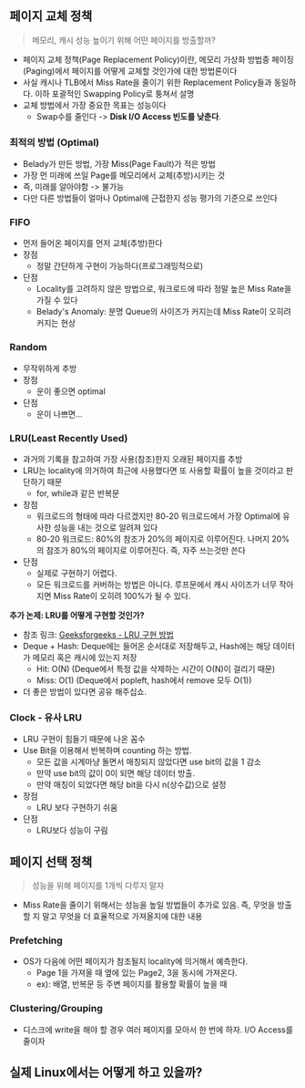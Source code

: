 ## 페이지 교체 정책
> 메모리, 캐시 성능 높이기 위해 어떤 페이지를 방출할까?
- 페이지 교체 정책(Page Replacement Policy)이란, 메모리 가상화 방법중 페이징(Paging)에서 페이지를 어떻게 교체할 것인가에 대한 방법론이다
- 사실 캐시나 TLB에서 Miss Rate을 줄이기 위한 Replacement Policy들과 동일하다. 이하 포괄적인 Swapping Policy로 퉁쳐서 설명
- 교체 방법에서 가장 중요한 목표는 성능이다
    - Swap수를 줄인다 -> **Disk I/O Access 빈도를 낮춘다**.

### 최적의 방법 (Optimal)
- Belady가 만든 방법, 가장 Miss(Page Fault)가 적은 방법
- 가장 먼 미래에 쓰일 Page를 메모리에서 교체(추방)시키는 것
- 즉, 미래를 알아야함 -> 불가능
- 다만 다른 방법들이 얼마나 Optimal에 근접한지 성능 평가의 기준으로 쓰인다

### FIFO
- 먼저 들어온 페이지를 먼저 교체(추방)한다
- 장점
    - 정말 간단하게 구현이 가능하다(프로그래밍적으로)
- 단점
    - Locality를 고려하지 않은 방법으로, 워크로드에 따라 정말 높은 Miss Rate을 가질 수 있다
    - Belady's Anomaly: 분명 Queue의 사이즈가 커지는데 Miss Rate이 오히려 커지는 현상

### Random
- 무작위하게 추방
- 장점
    - 운이 좋으면 optimal
- 단점
    - 운이 나쁘면...

### LRU(Least Recently Used)
- 과거의 기록을 참고하여 가장 사용(참조)한지 오래된 페이지를 추방
- LRU는 locality에 의거하여 최근에 사용했다면 또 사용할 확률이 높을 것이라고 판단하기 때문
    - for, while과 같은 반복문
- 장점
    - 워크로드의 형태에 따라 다르겠지만 80-20 워크로드에서 가장 Optimal에 유사한 성능을 내는 것으로 알려져 있다
    - 80-20 워크로드: 80%의 참조가 20%의 페이지로 이루어진다. 나머지 20%의 참조가 80%의 페이지로 이루어진다. 즉, 자주 쓰는것만 쓴다
- 단점
    - 실제로 구현하기 어렵다.
    - 모든 워크로드를 커버하는 방법은 아니다. 루프문에서 캐시 사이즈가 너무 작아지면 Miss Rate이 오히려 100%가 될 수 있다.


**추가 논제: LRU를 어떻게 구현할 것인가?**
- 참조 링크: [Geeksforgeeks - LRU 구현 방법](https://www.geeksforgeeks.org/lru-cache-implementation/)
- Deque + Hash: Deque에는 들어온 순서대로 저장해두고, Hash에는 해당 데이터가 메모리 혹은 캐시에 있는지 저장
  - Hit: O(N) (Deque에서 특정 값을 삭제하는 시간이 O(N)이 걸리기 때문)
  - Miss: O(1) (Deque에서 popleft, hash에서 remove 모두 O(1))
- 더 좋은 방법이 있다면 공유 해주십쇼.


### Clock - 유사 LRU
- LRU 구현이 힘들기 때문에 나온 꼼수
- Use Bit을 이용해서 반복하며 counting 하는 방법.
    - 모든 값을 시계마냥 돌면서 매칭되지 않았다면 use bit의 값을 1 감소
    - 만약 use bit의 값이 0이 되면 해당 데이터 방출.
    - 만약 매칭이 되었다면 해당 bit을 다시 n(상수값)으로 설정
- 장점
    - LRU 보다 구현하기 쉬움
- 단점
    - LRU보다 성능이 구림

## 페이지 선택 정책
> 성능을 위해 페이지를 1개씩 다루지 말자
- Miss Rate을 줄이기 위해서는 성능을 높일 방법들이 추가로 있음. 즉, 무엇을 방출할 지 말고 무엇을 더 효율적으로 가져올지에 대한 내용

### Prefetching
- OS가 다음에 어떤 페이지가 참조될지 locality에 의거해서 예측한다.
    - Page 1을 가져올 때 옆에 있는 Page2, 3을 동시에 가져온다.
    - ex): 배열, 반복문 등 주변 페이지를 활용할 확률이 높을 때

### Clustering/Grouping
- 디스크에 write을 해야 할 경우 여러 페이지를 모아서 한 번에 하자. I/O Access를 줄이자

## 실제 Linux에서는 어떻게 하고 있을까?
